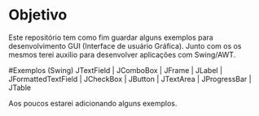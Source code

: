 # Objetivo
Este repositório tem como fim guardar alguns exemplos para desenvolvimento GUI (Interface de usuário Gráfica). Junto com os os mesmos terei auxilio para desenvolver aplicações com Swing/AWT.

#Exemplos (Swing)
JTextField  | JComboBox | JFrame  |  JLabel  | JFormattedTextField |  JCheckBox | JButton | JTextArea | JProgressBar | JTable

Aos poucos estarei adicionando alguns exemplos.
